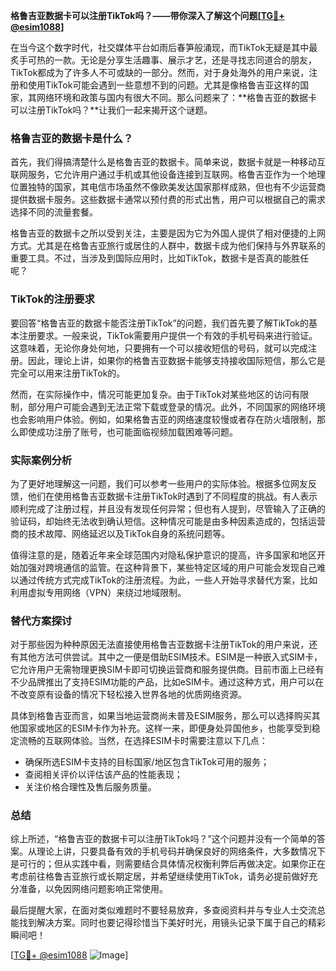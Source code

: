 **格鲁吉亚数据卡可以注册TikTok吗？——带你深入了解这个问题[[TG💪+ @esim1088](https://t.me/s/esim1088)]**

在当今这个数字时代，社交媒体平台如雨后春笋般涌现，而TikTok无疑是其中最炙手可热的一款。无论是分享生活趣事、展示才艺，还是寻找志同道合的朋友，TikTok都成为了许多人不可或缺的一部分。然而，对于身处海外的用户来说，注册和使用TikTok可能会遇到一些意想不到的问题。尤其是像格鲁吉亚这样的国家，其网络环境和政策与国内有很大不同。那么问题来了：**格鲁吉亚的数据卡可以注册TikTok吗？**让我们一起来揭开这个谜题。

### 格鲁吉亚的数据卡是什么？

首先，我们得搞清楚什么是格鲁吉亚的数据卡。简单来说，数据卡就是一种移动互联网服务，它允许用户通过手机或其他设备连接到互联网。格鲁吉亚作为一个地理位置独特的国家，其电信市场虽然不像欧美发达国家那样成熟，但也有不少运营商提供数据卡服务。这些数据卡通常以预付费的形式出售，用户可以根据自己的需求选择不同的流量套餐。

格鲁吉亚的数据卡之所以受到关注，主要是因为它为外国人提供了相对便捷的上网方式。尤其是在格鲁吉亚旅行或居住的人群中，数据卡成为他们保持与外界联系的重要工具。不过，当涉及到国际应用时，比如TikTok，数据卡是否真的能胜任呢？

### TikTok的注册要求

要回答“格鲁吉亚的数据卡能否注册TikTok”的问题，我们首先要了解TikTok的基本注册要求。一般来说，TikTok需要用户提供一个有效的手机号码来进行验证。这意味着，无论你身处何地，只要拥有一个可以接收短信的号码，就可以完成注册。因此，理论上讲，如果你的格鲁吉亚数据卡能够支持接收国际短信，那么它是完全可以用来注册TikTok的。

然而，在实际操作中，情况可能更加复杂。由于TikTok对某些地区的访问有限制，部分用户可能会遇到无法正常下载或登录的情况。此外，不同国家的网络环境也会影响用户体验。例如，如果格鲁吉亚的网络速度较慢或者存在防火墙限制，那么即使成功注册了账号，也可能面临视频加载困难等问题。

### 实际案例分析

为了更好地理解这一问题，我们可以参考一些用户的实际体验。根据多位网友反馈，他们在使用格鲁吉亚数据卡注册TikTok时遇到了不同程度的挑战。有人表示顺利完成了注册过程，并且没有发现任何异常；但也有人提到，尽管输入了正确的验证码，却始终无法收到确认短信。这种情况可能是由多种因素造成的，包括运营商的技术故障、网络延迟以及TikTok自身的系统问题等。

值得注意的是，随着近年来全球范围内对隐私保护意识的提高，许多国家和地区开始加强对跨境通信的监管。在这种背景下，某些特定区域的用户可能会发现自己难以通过传统方式完成TikTok的注册流程。为此，一些人开始寻求替代方案，比如利用虚拟专用网络（VPN）来绕过地域限制。

### 替代方案探讨

对于那些因为种种原因无法直接使用格鲁吉亚数据卡注册TikTok的用户来说，还有其他方法可供尝试。其中之一便是借助ESIM技术。ESIM是一种嵌入式SIM卡，它允许用户无需物理更换SIM卡即可切换运营商和服务提供商。目前市面上已经有不少品牌推出了支持ESIM功能的产品，比如eSIM卡。通过这种方式，用户可以在不改变原有设备的情况下轻松接入世界各地的优质网络资源。

具体到格鲁吉亚而言，如果当地运营商尚未普及ESIM服务，那么可以选择购买其他国家或地区的ESIM卡作为补充。这样一来，即便身处异国他乡，也能享受到稳定流畅的互联网体验。当然，在选择ESIM卡时需要注意以下几点：

- 确保所选ESIM卡支持的目标国家/地区包含TikTok可用的服务；
- 查阅相关评价以评估该产品的性能表现；
- 关注价格合理性及售后服务质量。

### 总结

综上所述，“格鲁吉亚的数据卡可以注册TikTok吗？”这个问题并没有一个简单的答案。从理论上讲，只要具备有效的手机号码并确保良好的网络条件，大多数情况下是可行的；但从实践中看，则需要结合具体情况权衡利弊后再做决定。如果你正在考虑前往格鲁吉亚旅行或长期定居，并希望继续使用TikTok，请务必提前做好充分准备，以免因网络问题影响正常使用。

最后提醒大家，在面对类似难题时不要轻易放弃，多查阅资料并与专业人士交流总能找到解决方案。同时也要记得珍惜当下美好时光，用镜头记录下属于自己的精彩瞬间吧！

[[TG💪+ @esim1088](https://t.me/s/esim1088) ![Image](https://i.postimg.cc/4NQfJmqS/Snipaste-2025-05-13-00-14-12.png)]